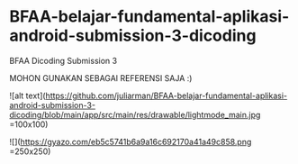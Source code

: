 # BFAA-belajar-fundamental-aplikasi-android-submission-3-dicoding
BFAA Dicoding Submission 3

MOHON GUNAKAN SEBAGAI REFERENSI SAJA :)

![alt text](https://github.com/juliarman/BFAA-belajar-fundamental-aplikasi-android-submission-3-dicoding/blob/main/app/src/main/res/drawable/lightmode_main.jpg =100x100)

![](https://gyazo.com/eb5c5741b6a9a16c692170a41a49c858.png =250x250)
